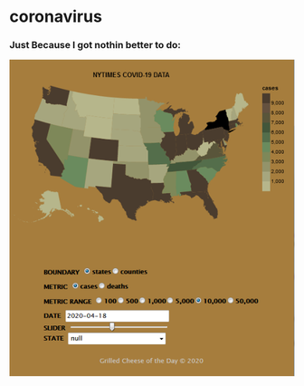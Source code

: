 # coronavirus

### Just Because I got nothin better to do:


![coronavirus status visualization](/grldchz.png)
